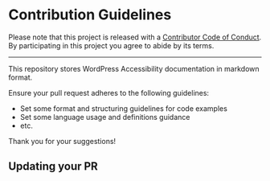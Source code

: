 # Contribution Guidelines

Please note that this project is released with a
[Contributor Code of Conduct](code-of-conduct.md). By participating in this
project you agree to abide by its terms.

---

This repository stores WordPress Accessibility documentation in markdown format.

Ensure your pull request adheres to the following guidelines:

- Set some format and structuring guidelines for code examples
- Set some language usage and definitions guidance
- etc.

Thank you for your suggestions!

## Updating your PR

